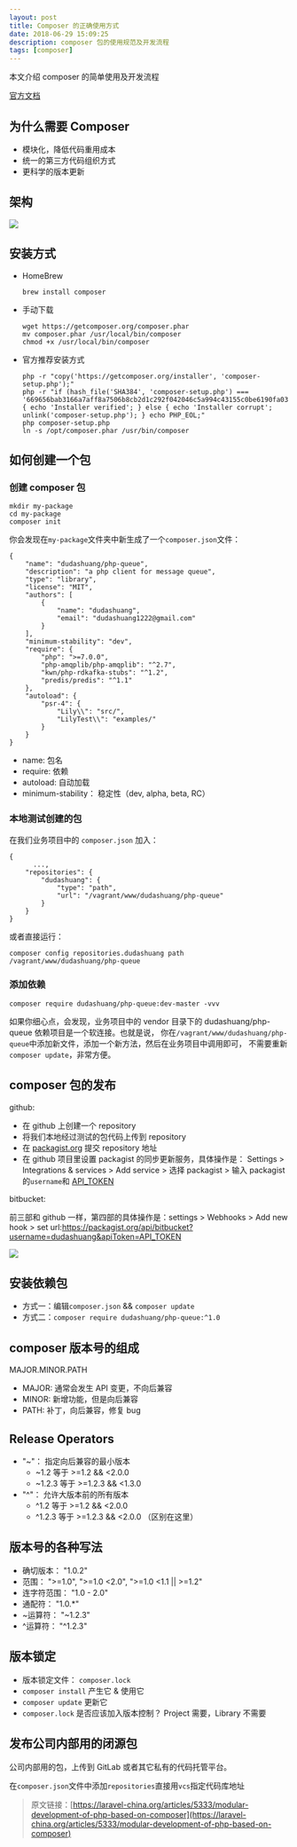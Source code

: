 ```yaml
---
layout: post
title: Composer 的正确使用方式
date: 2018-06-29 15:09:25
description: composer 包的使用规范及开发流程
tags: [composer]
---
```


本文介绍 composer 的简单使用及开发流程

[官方文档](https://getcomposer.org/)

## 为什么需要 Composer

- 模块化，降低代码重用成本
- 统一的第三方代码组织方式
- 更科学的版本更新

## 架构

![]({{site.baseurl}}/assets/img/composer.png)

## 安装方式

- HomeBrew

    ```shell
    brew install composer
    ```
    
- 手动下载

    ```shell
    wget https://getcomposer.org/composer.phar
    mv composer.phar /usr/local/bin/composer
    chmod +x /usr/local/bin/composer
    ```
    
- 官方推荐安装方式

    ```shell
    php -r "copy('https://getcomposer.org/installer', 'composer-setup.php');"
    php -r "if (hash_file('SHA384', 'composer-setup.php') === '669656bab3166a7aff8a7506b8cb2d1c292f042046c5a994c43155c0be6190fa0355160742ab2e1c88d40d5be660b410') { echo 'Installer verified'; } else { echo 'Installer corrupt'; unlink('composer-setup.php'); } echo PHP_EOL;"
    php composer-setup.php
    ln -s /opt/composer.phar /usr/bin/composer
    ```
    
## 如何创建一个包

### 创建 composer 包

```shell
mkdir my-package
cd my-package
composer init
```

你会发现在`my-package`文件夹中新生成了一个`composer.json`文件：

```shell
{
    "name": "dudashuang/php-queue",
    "description": "a php client for message queue",
    "type": "library",
    "license": "MIT",
    "authors": [
        {
            "name": "dudashuang",
            "email": "dudashuang1222@gmail.com"
        }
    ],
    "minimum-stability": "dev",
    "require": {
        "php": ">=7.0.0",
        "php-amqplib/php-amqplib": "^2.7",
        "kwn/php-rdkafka-stubs": "^1.2",
        "predis/predis": "^1.1"
    },
    "autoload": {
        "psr-4": {
            "Lily\\": "src/",
            "LilyTest\\": "examples/"
        }
    }
}
```

- name: 包名
- require: 依赖
- autoload: 自动加载
- minimum-stability： 稳定性（dev, alpha, beta, RC）

### 本地测试创建的包

在我们业务项目中的 `composer.json` 加入：

```shell
{
      ...,
    "repositories": {
        "dudashuang": {
            "type": "path",
            "url": "/vagrant/www/dudashuang/php-queue"
        }
    }
}
```

或者直接运行：

```shell
composer config repositories.dudashuang path /vagrant/www/dudashuang/php-queue
```

### 添加依赖

```shell
composer require dudashuang/php-queue:dev-master -vvv
```

如果你细心点，会发现，业务项目中的 vendor 目录下的 dudashuang/php-queue 依赖项目是一个软连接。也就是说，
你在`/vagrant/www/dudashuang/php-queue`中添加新文件，添加一个新方法，然后在业务项目中调用即可，
不需要重新`composer update`，非常方便。


## composer 包的发布

github:

- 在 github 上创建一个 repository
- 将我们本地经过测试的包代码上传到 repository
- 在 [packagist.org](https://packagist.org/packages/submit) 提交 repository 地址
- 在 github 项目里设置 packagist 的同步更新服务，具体操作是： Settings > Integrations & services > Add service >
选择 packagist > 输入 packagist 的`username`和 [API_TOKEN](https://packagist.org/profile/)

bitbucket:

前三部和 github 一样，第四部的具体操作是：settings > Webhooks > Add new hook > set url:https://packagist.org/api/bitbucket?username=dudashuang&apiToken=API_TOKEN

![]({{site.baseurl}}/assets/img/packagist.jpeg)

## 安装依赖包

- 方式一：编辑`composer.json` && `composer update`
- 方式二：`composer require dudashuang/php-queue:^1.0`

## composer 版本号的组成

MAJOR.MINOR.PATH

- MAJOR: 通常会发生 API 变更，不向后兼容
- MINOR: 新增功能，但是向后兼容
- PATH: 补丁，向后兼容，修复 bug

## Release Operators

- "~"： 指定向后兼容的最小版本
  - ~1.2 等于 >=1.2 && <2.0.0
  - ~1.2.3 等于 >=1.2.3 && <1.3.0
- "^"： 允许大版本前的所有版本
  - ^1.2 等于 >=1.2 && <2.0.0
  - ^1.2.3 等于 >=1.2.3 && <2.0.0 （区别在这里）
  
## 版本号的各种写法

- 确切版本： "1.0.2"
- 范围： ">=1.0", ">=1.0 <2.0", ">=1.0 <1.1 \|| >=1.2"
- 连字符范围： "1.0 - 2.0"
- 通配符： "1.0.*"
- ~运算符： "~1.2.3"
- ^运算符： "^1.2.3"

## 版本锁定

- 版本锁定文件： `composer.lock`
- `composer install` 产生它 & 使用它
- `composer update` 更新它
- `composer.lock` 是否应该加入版本控制？ Project 需要，Library 不需要

## 发布公司内部用的闭源包

公司内部用的包，上传到 GitLab 或者其它私有的代码托管平台。

在`composer.json`文件中添加`repositories`直接用`vcs`指定代码库地址


> 原文链接：[https://laravel-china.org/articles/5333/modular-development-of-php-based-on-composer](https://laravel-china.org/articles/5333/modular-development-of-php-based-on-composer)







